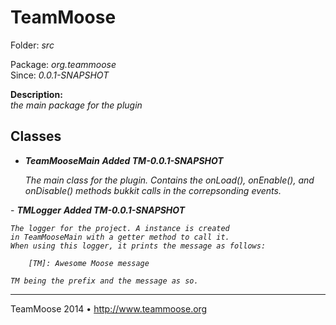 TeamMoose
===========
Folder: <i>src</i><p>
Package: <i>org.teammoose</i><br>
Since: <i>0.0.1-SNAPSHOT</i><p>
<b>Description:</b><br>
<i>the main package for the plugin</i><p>

Classes
---

- <b><i>TeamMooseMain</i></b>
<i><b>Added TM-0.0.1-SNAPSHOT</b>

	The main class for the plugin. 
	Contains the onLoad(), onEnable(), and onDisable() methods bukkit
	calls in the correpsonding events.
</i>
- <b><i>TMLogger</i></b>
<i><b>Added TM-0.0.1-SNAPSHOT</b>
	
	The logger for the project. A instance is created 
	in TeamMooseMain with a getter method to call it. 
	When using this logger, it prints the message as follows:
	
		[TM]: Awesome Moose message
		
	TM being the prefix and the message as so.
</i>

---
TeamMoose 2014 • http://www.teammoose.org

